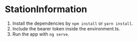 # StationInformation

1. Install the dependencies by `npm install` or `yarn install`.
2. Include the bearer token inside the environment.ts.
3. Run the app with `ng serve`.
